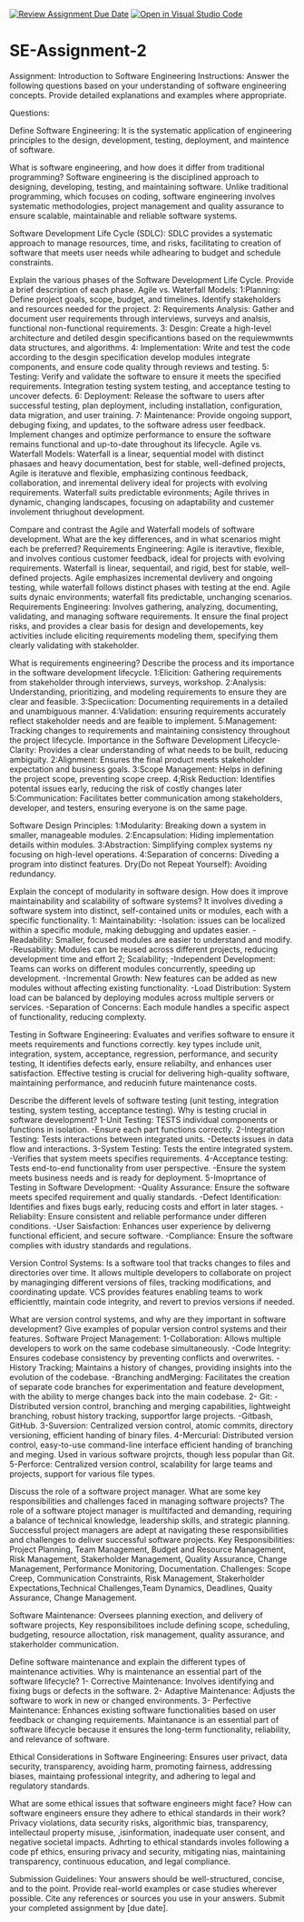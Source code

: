 [![Review Assignment Due Date](https://classroom.github.com/assets/deadline-readme-button-24ddc0f5d75046c5622901739e7c5dd533143b0c8e959d652212380cedb1ea36.svg)](https://classroom.github.com/a/-ucQIGTc)
[![Open in Visual Studio Code](https://classroom.github.com/assets/open-in-vscode-718a45dd9cf7e7f842a935f5ebbe5719a5e09af4491e668f4dbf3b35d5cca122.svg)](https://classroom.github.com/online_ide?assignment_repo_id=15236172&assignment_repo_type=AssignmentRepo)
# SE-Assignment-2
Assignment: Introduction to Software Engineering
Instructions:
Answer the following questions based on your understanding of software engineering concepts. Provide detailed explanations and examples where appropriate.

Questions:

Define Software Engineering:
It is the systematic application of engineering principles to the design, development, testing, deployment, and maintence of software.

What is software engineering, and how does it differ from traditional programming?
Software engineering is the disciplined approach to designing, developing, testing, and maintaining software. Unlike traditional programming, which focuses on coding, software engineering involves systematic methodologies, project management and quality assurance to ensure scalable, maintainable and reliable software systems.

Software Development Life Cycle (SDLC):
SDLC provides a systematic approach to manage resources, time, and risks, facilitating to creation of software that meets user needs while adhearing to budget and schedule constraints.

Explain the various phases of the Software Development Life Cycle. Provide a brief description of each phase.
Agile vs. Waterfall Models:
1:Planning: Define project goals, scope, budget, and timelines. Identify stakeholders and resources needed for the project.
2: Requirements Analysis: Gather and document user requirements through interviews, surveys and analsis, functional non-functional requirements.
3: Desgin: Create a high-level architecture and detiled desgin specificantions based on the requiewmwnts data structures, and algorithms.
4: Implementation: Write and test the code according to the desgin specification develop modules integrate components, and ensure code quality through reviews and testing.
5: Testing: Verify and validate the software to ensure it meets the specified requirements. Integration testing system testing, and acceptance testing to uncover defects.
6: Deployment: Release the software to users after successful testing, plan deployment, including installation, configuration, data migration, and user training.
7: Maintenance: Provide ongoing support, debuging fixing, and updates, to the software adress user feedback. Implement changes and optimize performance to ensure the software remains functional and up-to-date throughout its lifecycle.
Agile vs. Waterfall Models: Waterfall is a linear, sequential model with distinct phasaes and heavy documentation, best for stable, well-defined projects, Agile is iteratuve and flexible, emphasizing continous feedback, collaboration, and inremental delivery ideal for projects with evolving requirements. Waterfall suits predictable evironments; Agile thrives in dynamic, changing landscapes, focusing on adaptability and custemer involement thriughout development.

Compare and contrast the Agile and Waterfall models of software development. What are the key differences, and in what scenarios might each be preferred?
Requirements Engineering:
Agile is iteravtive, flexible, and involves contious customer feedback, ideal for projects with evolving requirements. Waterfall is linear, sequentail, and rigid, best for stable, well-defined projects. Agile emphasizes incremental devlivery and ongoing testing, while waterfall follows distinct phases with testing at the end. Agile suits dynaic environments; waterfall fits predictable, unchanging scenarios.
Requirements Engineering: Involves gathering, analyzing, documenting, validating, and managing software requirements. It ensure the final project risks, and provides a clear basis for design and developements, key activities include eliciting requirements modeling them, specifying them clearly validating with stakeholder.

What is requirements engineering? Describe the process and its importance in the software development lifecycle.
1:Elicition: Gathering requirements from stakeholder through interviews, surveys, workshop.
2:Analysis: Understanding, prioritizing, and modeling requirements to ensure they are clear and feasible.
3:Speciication: Documenting requirements in a detailed and unambiguous manner.
4:Validation: ensuring requirements accurately reflect stakeholder needs and are feaible to implement.
5:Management: Tracking changes to requirements and maintaining consistency throughout the project lifecycle.
Importance in the Software Development Lifecycle- Clarity: Provides a clear understanding of what needs to be built, reducing ambiguity.
2:Alignment: Ensures the final product meets stakeholder expectation and business goals.
3:Scope Management: Helps in defining the project scope, preventing scope creep.
4;Risk Reduction: Identifies potental issues early, reducing the risk of costly changes later
5:Communication: Facilitates better communication among stakeholders, developer, and testers, ensuring everyone is on the same page.

Software Design Principles:
1:Modularity: Breaking down a system in smaller, manageable modules.
2:Encapsulation: Hiding implementation details within modules.
3:Abstraction: Simplifying complex systems ny focusing on high-level operations.
4:Separation of concerns: Diveding a program into distinct features.
Dry(Do not Repeat Yourself): Avoiding redundancy.

Explain the concept of modularity in software design. How does it improve maintainability and scalability of software systems?
It involves diveding a software system into distinct, self-contained units or modules, each with a specific functionality.
1: Maintainability:
-Isolation: issues can be localized within a specific module, making debugging and updates easier.
-Readability: Smaller, focused modules are easier to understand and modify.
-Reusability: Modules can be reused across different projects, reducing development time and effort
2; Scalability;
-Independent Development: Teams can works on different modules concurrently, speeding up development.
-Incremental Growth: New features can be added as new modules without affecting existing functionality.
-Load Distribution: System load can be balanced by deploying modules across multiple servers or services.
-Separation of Concerns: Each module handles a specific aspect of functionality, reducing complexty.

Testing in Software Engineering:
Evaluates and verifies software to ensure it meets requirements and functions correctly. key types include unit, integration, system, acceptance, regression, performance, and security testing, It identifies defects early, ensure reliabilty, and enhances user satisfaction. Effective testing is crucial for delivering high-quality software, maintaining performance, and reducinh future maintenance costs.


Describe the different levels of software testing (unit testing, integration testing, system testing, acceptance testing). Why is testing crucial in software development?
1-Unit Testing: TESTS individual components or functions in isolation.
-Ensure each part functions correctly.
2-Integration Testing: Tests interactions between integrated units.
-Detects issues in data flow and interactions.
3-System Testing: Tests the entire integrated system.
-Verifies that system meets specifies requirements.
4-Acceptance testing: Tests end-to-end functionality from user perspective.
-Ensure the system meets business needs and is ready for deployment.
5-Imoprtance of Testing in Software Development:
-Quality Assurance: Ensure the software meets specifed requirement and qualiy standards.
-Defect Identification: Identifies and fixes bugs early, reducing costs and effort in later stages.
-Reliabilty: Ensure consistent and reliable performance under differen conditions.
-User Saisfaction: Enhances user experience by deliverng functional efficient, and secure software.
-Compliance: Ensure the software complies with idustry standards and regulations.

Version Control Systems:
Is a software tool that tracks changes to files and directories over time. It allows multiple developers to collaborate on project by managinging different versions of files, tracking modifications, and coordinating update. VCS provides features enabling teams to work efficienttly, maintain code  integrity, and revert to previos versions if needed.

What are version control systems, and why are they important in software development? Give examples of popular version control systems and their features.
Software Project Management:
1-Collaboration: Allows multiple developers to work on the same codebase simultaneously.
-Code Integrity: Ensures codebase consistency by preventing conflicts and overwrites.
-History Tracking; Maintains a history of changes, providing insights into the evolution of the codebase.
-Branching andMerging: Facilitates the creation of separate code branches for experimentation and feature development, with the ability to merge changes back into the main codebase.
2- Git:
-Distributed version control, branching and merging capabilities, lightweight branching, robust history tracking, supportfor large projects.
-Gitbash, GitHub.
3-Suversion: Centralized version control, atomic commits, directory versioning, efficient handing of binary files.
4-Mercurial: Distributed version control, easy-to-use command-line interface efficient handing of branching and meging. Used in various software projrcts, though less popular than Git.
5-Perforce: Centralized version control, scalability for large teams and projects, support for various file types.

Discuss the role of a software project manager. What are some key responsibilities and challenges faced in managing software projects?
The role of a software ptoject manager is muiltifacted and demanding, requiring a balance of technical knowledge, leadership skills, and strategic planning. Successful project managers are adept at navigating these responsibilities and challenges to deliver successful software projects.
Key Responsibilities: Project Planning, Team Management, Budget and Resource Management, Risk Management, Stakerholder Management, Quality Assurance, Change Management, Performance Monitoring, Documentation.
Challenges: Scope Creep, Communication Constraints, Risk Management, Stakerholder Expectations,Technical Challenges,Team Dynamics, Deadlines, Quaity Assurance, Change Management.

Software Maintenance:
Oversees planning exection, and delivery of software projects, Key responsibilitoes include defining scope, scheduling, budgeting, resource alloctation, risk management, quality assurance, and stakerholder communication.

Define software maintenance and explain the different types of maintenance activities. Why is maintenance an essential part of the software lifecycle?
1- Corrective Maintenance: Involves identifying and fixing bugs or defects in the software.
2- Adaptive Maintenance: Adjusts the software to work in new or changed environments.
3- Perfective Maintenance: Enhances existing software functionalities based on user feedback or changing requirements.
Maintanance is an essential part of software lifecycle because it ensures the long-term functionality, reliability, and relevance of software.

Ethical Considerations in Software Engineering:
Ensures user privact, data security, transparency, avoiding harm, promoting fairness, addressing biases, maintaing professional integrity, and adhering to legal and regulatory standards.

What are some ethical issues that software engineers might face? How can software engineers ensure they adhere to ethical standards in their work?
Privacy violations, data security risks, algorithmic bias, transparency, intellectaul property misuse, ,isinformation, inadequate user consent, and negative societal impacts. Adhrting to ethical standards involes following a code pf ethics, ensuring privacy and security, mitigating nias, maintaining transparency, continuous education, and legal compliance.

Submission Guidelines:
Your answers should be well-structured, concise, and to the point.
Provide real-world examples or case studies wherever possible.
Cite any references or sources you use in your answers.
Submit your completed assignment by [due date].
